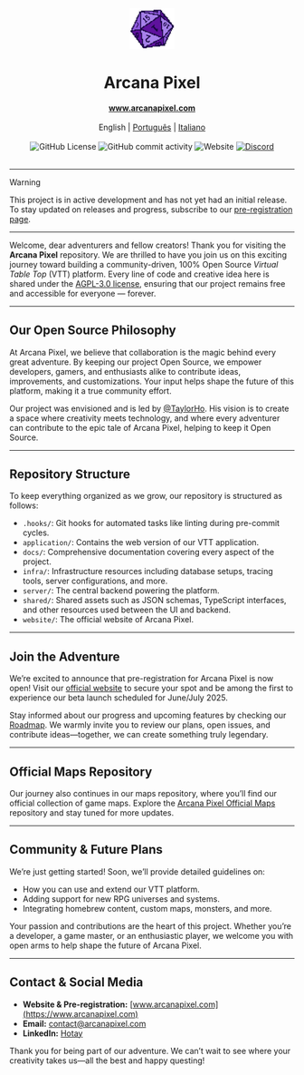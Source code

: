 <div align="center">
  <a href="https://www.arcanapixel.com" target="_blank"><img src="./apps/website/static/assets/static/pixel-d20.png" alt="d20" width="80" /></a>
  <h1>Arcana Pixel</h1>
</div>

<div align="center">
  <strong><a href="https://www.arcanapixel.com">www.arcanapixel.com</a></strong>
  <br/><br/>
  <span>English</span> | <a href="./README.pt.md">Português</a> | <a href="./README.it.md">Italiano</a>
  <br/><br/>
  <img alt="GitHub License" src="https://img.shields.io/github/license/hotaydev/arcana-pixel?color=1ad56f">
  <img alt="GitHub commit activity" src="https://img.shields.io/github/commit-activity/m/hotaydev/arcana-pixel">
  <img alt="Website" src="https://img.shields.io/website?url=https%3A%2F%2Fwww.arcanapixel.com">
  <a href="https://discord.gg/cvWUW2yMPM"><img alt="Discord" src="https://img.shields.io/badge/Chat-Discord-7289da"></a>
  <br/><br/>
</div>

---

> [!WARNING]
> This project is in active development and has not yet had an initial release.
> To stay updated on releases and progress, subscribe to our [pre-registration page](https://www.arcanapixel.com/en/#still-in-development).

---

Welcome, dear adventurers and fellow creators!
Thank you for visiting the **Arcana Pixel** repository. We are thrilled to have you join us on this exciting journey toward building a community-driven, 100% Open Source _Virtual Table Top_ (VTT) platform. Every line of code and creative idea here is shared under the [AGPL-3.0 license](./LICENSE), ensuring that our project remains free and accessible for everyone — forever.

---

## Our Open Source Philosophy

At Arcana Pixel, we believe that collaboration is the magic behind every great adventure. By keeping our project Open Source, we empower developers, gamers, and enthusiasts alike to contribute ideas, improvements, and customizations. Your input helps shape the future of this platform, making it a true community effort.

Our project was envisioned and is led by [@TaylorHo](https://github.om/TaylorHo/). His vision is to create a space where creativity meets technology, and where every adventurer can contribute to the epic tale of Arcana Pixel, helping to keep it Open Source.

---

## Repository Structure

To keep everything organized as we grow, our repository is structured as follows:

- `.hooks/`: Git hooks for automated tasks like linting during pre-commit cycles.
- `application/`: Contains the web version of our VTT application.
- `docs/`: Comprehensive documentation covering every aspect of the project.
- `infra/`: Infrastructure resources including database setups, tracing tools, server configurations, and more.
- `server/`: The central backend powering the platform.
- `shared/`: Shared assets such as JSON schemas, TypeScript interfaces, and other resources used between the UI and backend.
- `website/`: The official website of Arcana Pixel.

---

## Join the Adventure

We’re excited to announce that pre-registration for Arcana Pixel is now open! Visit our [official website](https://www.arcanapixel.com) to secure your spot and be among the first to experience our beta launch scheduled for June/July 2025.

Stay informed about our progress and upcoming features by checking our [Roadmap](https://github.com/orgs/hotaydev/projects/7). We warmly invite you to review our plans, open issues, and contribute ideas—together, we can create something truly legendary.

---

## Official Maps Repository

Our journey also continues in our maps repository, where you’ll find our official collection of game maps. Explore the [Arcana Pixel Official Maps](https://github.com/hotaydev/arcana-pixel-official-maps) repository and stay tuned for more updates.

---

## Community & Future Plans

We’re just getting started! Soon, we’ll provide detailed guidelines on:

- How you can use and extend our VTT platform.
- Adding support for new RPG universes and systems.
- Integrating homebrew content, custom maps, monsters, and more.

Your passion and contributions are the heart of this project. Whether you’re a developer, a game master, or an enthusiastic player, we welcome you with open arms to help shape the future of Arcana Pixel.

---

## Contact & Social Media

- **Website & Pre-registration:** [www.arcanapixel.com](https://www.arcanapixel.com)
- **Email:** [contact@arcanapixel.com](mailto:contact@arcanapixel.com)
- **LinkedIn:** [Hotay](https://www.linkedin.com/company/hotay/)

Thank you for being part of our adventure. We can’t wait to see where your creativity takes us—all the best and happy questing!
